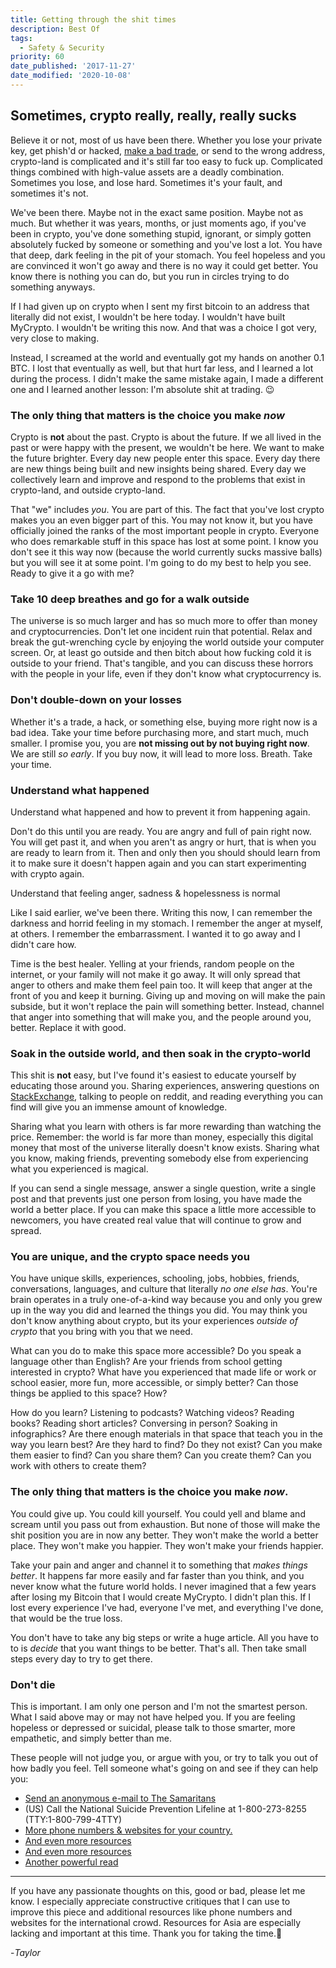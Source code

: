 ```yaml
---
title: Getting through the shit times
description: Best Of
tags:
  - Safety & Security
priority: 60
date_published: '2017-11-27'
date_modified: '2020-10-08'
---
```


## Sometimes, crypto really, really, really sucks

Believe it or not, most of us have been there. Whether you lose your private key, get phish'd or hacked, [make a bad trade](https://www.reddit.com/r/ethtrader/comments/606fz4/my_final_margin_call/df3utfr/), or send to the wrong address, crypto-land is complicated and it's still far too easy to fuck up. Complicated things combined with high-value assets are a deadly combination. Sometimes you lose, and lose hard. Sometimes it's your fault, and sometimes it's not.

We've been there. Maybe not in the exact same position. Maybe not as much. But whether it was years, months, or just moments ago, if you've been in crypto, you've done something stupid, ignorant, or simply gotten absolutely fucked by someone or something and you've lost a lot. You have that deep, dark feeling in the pit of your stomach. You feel hopeless and you are convinced it won't go away and there is no way it could get better. You know there is nothing you can do, but you run in circles trying to do something anyways.

If I had given up on crypto when I sent my first bitcoin to an address that literally did not exist, I wouldn't be here today. I wouldn't have built MyCrypto. I wouldn't be writing this now. And that was a choice I got very, very close to making.

Instead, I screamed at the world and eventually got my hands on another 0.1 BTC. I lost that eventually as well, but that hurt far less, and I learned a lot during the process. I didn't make the same mistake again, I made a different one and I learned another lesson: I'm absolute shit at trading. 😉

### The only thing that matters is the choice you make _now_

Crypto is **not** about the past. Crypto is about the future. If we all lived in the past or were happy with the present, we wouldn't be here. We want to make the future brighter. Every day new people enter this space. Every day there are new things being built and new insights being shared. Every day we collectively learn and improve and respond to the problems that exist in crypto-land, and outside crypto-land.

That "we" includes _you_. You are part of this. The fact that you've lost crypto makes you an even bigger part of this. You may not know it, but you have officially joined the ranks of the most important people in crypto. Everyone who does remarkable stuff in this space has lost at some point. I know you don't see it this way now (because the world currently sucks massive balls) but you will see it at some point. I'm going to do my best to help you see. Ready to give it a go with me?

### Take 10 deep breathes and go for a walk outside

The universe is so much larger and has so much more to offer than money and cryptocurrencies. Don't let one incident ruin that potential. Relax and break the gut-wrenching cycle by enjoying the world outside your computer screen. Or, at least go outside and then bitch about how fucking cold it is outside to your friend. That's tangible, and you can discuss these horrors with the people in your life, even if they don't know what cryptocurrency is.

### Don't double-down on your losses

Whether it's a trade, a hack, or something else, buying more right now is a bad idea. Take your time before purchasing more, and start much, much smaller. I promise you, you are **not missing out by not buying right now**. We are still _so early_. If you buy now, it will lead to more loss. Breath. Take your time.

### Understand what happened

Understand what happened and how to prevent it from happening again.

Don't do this until you are ready. You are angry and full of pain right now. You will get past it, and when you aren't as angry or hurt, that is when you are ready to learn from it. Then and only then you should should learn from it to make sure it doesn't happen again and you can start experimenting with crypto again.

Understand that feeling anger, sadness & hopelessness is normal

Like I said earlier, we've been there. Writing this now, I can remember the darkness and horrid feeling in my stomach. I remember the anger at myself, at others. I remember the embarrassment. I wanted it to go away and I didn't care how.

Time is the best healer. Yelling at your friends, random people on the internet, or your family will not make it go away. It will only spread that anger to others and make them feel pain too. It will keep that anger at the front of you and keep it burning. Giving up and moving on will make the pain subside, but it won't replace the pain will something better. Instead, channel that anger into something that will make you, and the people around you, better. Replace it with good.

### Soak in the outside world, and then soak in the crypto-world

This shit is **not** easy, but I've found it's easiest to educate yourself by educating those around you. Sharing experiences, answering questions on [StackExchange](https://ethereum.stackexchange.com/), talking to people on reddit, and reading everything you can find will give you an immense amount of knowledge.

Sharing what you learn with others is far more rewarding than watching the price. Remember: the world is far more than money, especially this digital money that most of the universe literally doesn't know exists. Sharing what you know, making friends, preventing somebody else from experiencing what you experienced is magical.

If you can send a single message, answer a single question, write a single post and that prevents just one person from losing, you have made the world a better place. If you can make this space a little more accessible to newcomers, you have created real value that will continue to grow and spread.

### You are unique, and the crypto space needs you

You have unique skills, experiences, schooling, jobs, hobbies, friends, conversations, languages, and culture that literally _no one else has_. You're brain operates in a truly one-of-a-kind way because you and only you grew up in the way you did and learned the things you did. You may think you don't know anything about crypto, but its your experiences _outside of crypto_ that you bring with you that we need.

What can you do to make this space more accessible? Do you speak a language other than English? Are your friends from school getting interested in crypto? What have you experienced that made life or work or school easier, more fun, more accessible, or simply better? Can those things be applied to this space? How?

How do you learn? Listening to podcasts? Watching videos? Reading books? Reading short articles? Conversing in person? Soaking in infographics? Are there enough materials in that space that teach you in the way you learn best? Are they hard to find? Do they not exist? Can you make them easier to find? Can you share them? Can you create them? Can you work with others to create them?

### The only thing that matters is the choice you make _now_.

You could give up. You could kill yourself. You could yell and blame and scream until you pass out from exhaustion. But none of those will make the shit position you are in now any better. They won't make the world a better place. They won't make you happier. They won't make your friends happier.

Take your pain and anger and channel it to something that _makes things better_. It happens far more easily and far faster than you think, and you never know what the future world holds. I never imagined that a few years after losing my Bitcoin that I would create MyCrypto. I didn't plan this. If I lost every experience I've had, everyone I've met, and everything I've done, that would be the true loss.

You don't have to take any big steps or write a huge article. All you have to to is _decide_ that you want things to be better. That's all. Then take small steps every day to try to get there.

### Don't die

This is important. I am only one person and I'm not the smartest person. What I said above may or may not have helped you. If you are feeling hopeless or depressed or suicidal, please talk to those smarter, more empathetic, and simply better than me.

These people will not judge you, or argue with you, or try to talk you out of how badly you feel. Tell someone what's going on and see if they can help you:

- [Send an anonymous e-mail to The Samaritans](https://metanoia.org/suicide/samaritans.htm)
- (US) Call the National Suicide Prevention Lifeline at 1-800-273-8255 (TTY:1-800-799-4TTY)
- [More phone numbers & websites for your country.](http://codedredalert.tumblr.com/post/109005732295/helpline-masterlist)
- [And even more resources](https://www.samaritans.org/how-we-can-help-you/other-sources-help)
- [And even more resources](http://www.yourlifecounts.org/need-help/crisis-lines)
- [Another powerful read](https://metanoia.org/suicide/samaritans.htm)

---

If you have any passionate thoughts on this, good or bad, please let me know. I especially appreciate constructive critiques that I can use to improve this piece and additional resources like phone numbers and websites for the international crowd. Resources for Asia are especially lacking and important at this time. Thank you for taking the time.💖

-_Taylor_
